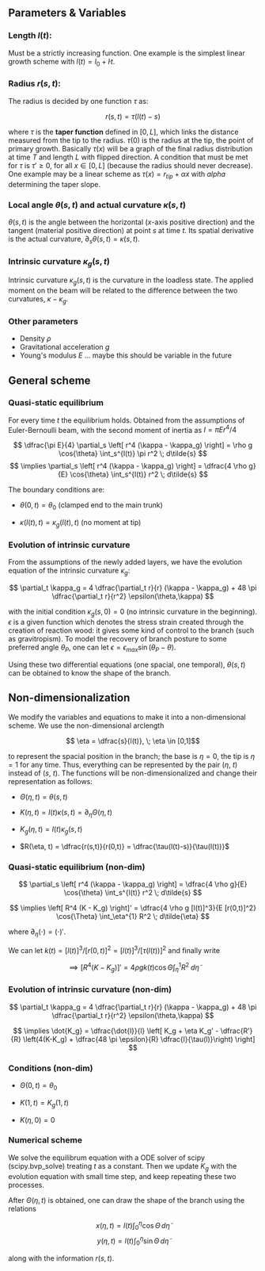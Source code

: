 ## Parameters & Variables


### Length $l(t)$:

Must be a strictly increasing function. One example is the simplest linear growth scheme with $l(t) = l_0 + \dot{l} t$.


### Radius $r(s,t)$:

The radius is decided by one function $\tau$ as:

$$ r(s,t) = \tau(l(t) - s) $$

where $\tau$ is the **taper function** defined in $[0, L]$, which links the distance measured from the tip to the radius. $\tau(0)$ is the radius at the tip, the point of primary growth. Basically $\tau(x)$ will be a graph of the final radius distribution at time $T$ and length $L$ with flipped direction. A condition that must be met for $\tau$ is $\tau' \geq 0$, for all $x \in [0, L]$ (because the radius should never decrease). One example may be a linear scheme as $\tau(x) = r_{tip} + \alpha x$ with $alpha$ determining the taper slope.


### Local angle $\theta(s,t)$ and actual curvature $\kappa(s,t)$

$\theta(s,t)$ is the angle between the horizontal ($x$-axis positive direction) and the tangent (material positive direction) at point $s$ at time $t$.
Its spatial derivative is the actual curvature, $\partial_s \theta(s,t) = \kappa(s,t)$.


### Intrinsic curvature $\kappa_g(s,t)$

Intrinsic curvature $\kappa_g(s,t)$ is the curvature in the loadless state. The applied moment on the beam will be related to the difference between the two curvatures, $\kappa - \kappa_g$.

### Other parameters

- Density $\rho$
- Gravitational acceleration $g$
- Young's modulus $E$ ... maybe this should be variable in the future


## General scheme


### Quasi-static equilibrium

For every time $t$ the equilibrium holds. Obtained from the assumptions of Euler-Bernoulli beam, with the second moment of inertia as $I = \pi Er^4/4$

$$ \dfrac{\pi E}{4} \partial_s \left[ r^4 (\kappa - \kappa_g) \right] = \rho g \cos{\theta} \int_s^{l(t)} \pi r^2 \; d\tilde{s} $$
$$ \implies \partial_s \left[ r^4 (\kappa - \kappa_g) \right] = \dfrac{4 \rho g}{E} \cos{\theta} \int_s^{l(t)} r^2 \; d\tilde{s} $$

The boundary conditions are:

- $\theta(0,t) = \theta_0$ (clamped end to the main trunk)

- $\kappa(l(t),t) = \kappa_g(l(t),t)$ (no moment at tip)


### Evolution of intrinsic curvature

From the assumptions of the newly added layers, we have the evolution equation of the intrinsic curvature $\kappa_g$:

$$ \partial_t \kappa_g = 4 \dfrac{\partial_t r}{r} (\kappa - \kappa_g) + 48 \pi \dfrac{\partial_t r}{r^2} \epsilon(\theta,\kappa) $$

with the initial condition $\kappa_g(s,0) = 0$ (no intrinsic curvature in the beginning). $\epsilon$ is a given function which denotes the stress strain created through the creation of reaction wood: it gives some kind of control to the branch (such as gravitropism). To model the recovery of branch posture to some preferred angle $\theta_P$, one can let $\epsilon = \epsilon_{max} \sin{(\theta_P - \theta)}$.

Using these two differential equations (one spacial, one temporal), $\theta(s,t)$ can be obtained to know the shape of the branch.



## Non-dimensionalization

We modify the variables and equations to make it into a non-dimensional scheme. We use the non-dimensional arclength

$$ \eta = \dfrac{s}{l(t)}, \; \eta \in [0,1]$$

to represent the spacial position in the branch; the base is $\eta = 0$, the tip is $\eta = 1$ for any time. Thus, everything can be represented by the pair ($\eta$, $t$) instead of ($s$, $t$). The functions will be non-dimensionalized and change their representation as follows:

- $\Theta(\eta,t) = \theta(s,t)$

- $K(\eta,t) = l(t) \kappa(s,t) = \partial_\eta \Theta(\eta,t)$

- $K_g(\eta, t) = l(t) \kappa_g(s,t)$

- $R(\eta, t) = \dfrac{r(s,t)}{r(0,t)} = \dfrac{\tau(l(t)-s)}{\tau(l(t))}$


### Quasi-static equilibrium (non-dim)

$$ \partial_s \left[ r^4 (\kappa - \kappa_g) \right] = \dfrac{4 \rho g}{E} \cos{\theta} \int_s^{l(t)} r^2 \; d\tilde{s} $$

$$ \implies \left[ R^4 (K - K_g) \right]' = \dfrac{4 \rho g [l(t)]^3}{E [r(0,t)]^2} \cos{\Theta} \int_\eta^{1} R^2 \; d\tilde{\eta} $$

where $\partial_\eta (\cdot) = (\cdot)'$.

We can let $k(t) = [l(t)]^3/[r(0,t)]^2 = [l(t)]^3/[\tau(l(t))]^2$ and finally write

$$ \implies \left[ R^4 (K - K_g) \right]' = 4 \rho g k(t) \cos{\Theta} \int_\eta^{1} R^2 \; d\tilde{\eta} $$


### Evolution of intrinsic curvature (non-dim)

$$ \partial_t \kappa_g = 4 \dfrac{\partial_t r}{r} (\kappa - \kappa_g) + 48 \pi \dfrac{\partial_t r}{r^2} \epsilon(\theta,\kappa) $$

$$ \implies \dot{K_g} = \dfrac{\dot{l}}{l} \left[ K_g + \eta K_g' - \dfrac{R'}{R} \left(4(K-K_g) + \dfrac{48 \pi \epsilon}{R} \dfrac{l}{\tau(l)}\right) \right] $$

### Conditions (non-dim)

- $\Theta(0,t) = \theta_0$

- $K(1,t) = K_g(1,t)$

- $K(\eta,0) = 0$

### Numerical scheme

We solve the equilibrum equation with a ODE solver of scipy (scipy.bvp_solve) treating $t$ as a constant. Then we update $K_g$ with the evolution equation with small time step, and keep repeating these two processes.

After $\Theta(\eta,t)$ is obtained, one can draw the shape of the branch using the relations

$$ x(\eta,t) = l(t) \int_0^{\eta} \cos{\Theta} \, d\tilde{\eta} $$
$$ y(\eta,t) = l(t) \int_0^{\eta} \sin{\Theta} \, d\tilde{\eta} $$

along with the information $r(s,t)$.
